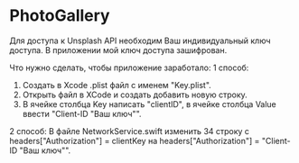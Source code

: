 # PhotoGallery
Для доступа к Unsplash API необходим Ваш индивидуальный ключ доступа. 
В приложении мой ключ доступа зашифрован.


Что нужно сделать, чтобы приложение заработало:
1 способ:
1. Создать в Xcode .plist файл c именем "Key.plist".
2. Открыть файл в XCode и создать добавить новую строку.
3. В ячейке столбца Key написать "clientID", в ячейке столбца Value ввести "Client-ID "Ваш ключ"".

2 способ:
В файле  NetworkService.swift изменить 34 строку с headers["Authorization"] = clientKey на headers["Authorization"] = "Client-ID "Ваш ключ"".
